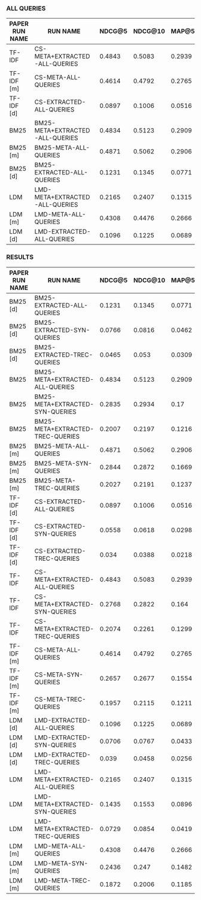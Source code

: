 ### ALL QUERIES

|PAPER RUN NAME| RUN NAME                         |       NDCG@5 |       NDCG@10 |       MAP@5 |       MAP@10 |
|--------------|----------------------------------|--------------|---------------|-------------|--------------|
| TF-IDF       | CS-META+EXTRACTED-ALL-QUERIES    |       0.4843 |        0.5083 |      0.2939 |       0.3874 |
| TF-IDF [m]   | CS-META-ALL-QUERIES              |       0.4614 |        0.4792 |      0.2765 |       0.3631 |
| TF-IDF [d]   | CS-EXTRACTED-ALL-QUERIES         |       0.0897 |        0.1006 |      0.0516 |       0.0632 |
| BM25         | BM25-META+EXTRACTED-ALL-QUERIES  |       0.4834 |        0.5123 |      0.2909 |       0.3815 |
| BM25 [m]     | BM25-META-ALL-QUERIES            |       0.4871 |        0.5062 |      0.2906 |       0.3814 |
| BM25 [d]     | BM25-EXTRACTED-ALL-QUERIES       |       0.1231 |        0.1345 |      0.0771 |       0.0897 |
| LDM          | LMD-META+EXTRACTED-ALL-QUERIES   |       0.2165 |        0.2407 |      0.1315 |       0.1609 |
| LDM [m]      | LMD-META-ALL-QUERIES             |       0.4308 |        0.4476 |      0.2666 |       0.3397 |
| LDM [d]      | LMD-EXTRACTED-ALL-QUERIES        |       0.1096 |        0.1225 |      0.0689 |       0.0805 |

### RESULTS

|PAPER RUN NAME| RUN NAME                         |       NDCG@5 |       NDCG@10 |       MAP@5 |       MAP@10 |
|--------------|----------------------------------|--------------|---------------|-------------|--------------|
| BM25 [d]     | BM25-EXTRACTED-ALL-QUERIES       |       0.1231 |        0.1345 |      0.0771 |       0.0897 |
| BM25 [d]     | BM25-EXTRACTED-SYN-QUERIES       |       0.0766 |        0.0816 |      0.0462 |       0.0534 |
| BM25 [d]     | BM25-EXTRACTED-TREC-QUERIES      |       0.0465 |        0.053  |      0.0309 |       0.0362 |
| BM25         | BM25-META+EXTRACTED-ALL-QUERIES  |       0.4834 |        0.5123 |      0.2909 |       0.3815 |
| BM25         | BM25-META+EXTRACTED-SYN-QUERIES  |       0.2835 |        0.2934 |      0.17   |       0.2207 |
| BM25         | BM25-META+EXTRACTED-TREC-QUERIES |       0.2007 |        0.2197 |      0.1216 |       0.1615 |
| BM25 [m]     | BM25-META-ALL-QUERIES            |       0.4871 |        0.5062 |      0.2906 |       0.3814 |
| BM25 [m]     | BM25-META-SYN-QUERIES            |       0.2844 |        0.2872 |      0.1669 |       0.2154 |
| BM25 [m]     | BM25-META-TREC-QUERIES           |       0.2027 |        0.2191 |      0.1237 |       0.166  |
| TF-IDF [d]   | CS-EXTRACTED-ALL-QUERIES         |       0.0897 |        0.1006 |      0.0516 |       0.0632 |
| TF-IDF [d]   | CS-EXTRACTED-SYN-QUERIES         |       0.0558 |        0.0618 |      0.0298 |       0.0379 |
| TF-IDF [d]   | CS-EXTRACTED-TREC-QUERIES        |       0.034  |        0.0388 |      0.0218 |       0.0253 |
| TF-IDF       | CS-META+EXTRACTED-ALL-QUERIES    |       0.4843 |        0.5083 |      0.2939 |       0.3874 |
| TF-IDF       | CS-META+EXTRACTED-SYN-QUERIES    |       0.2768 |        0.2822 |      0.164  |       0.2124 |
| TF-IDF       | CS-META+EXTRACTED-TREC-QUERIES   |       0.2074 |        0.2261 |      0.1299 |       0.175  |
| TF-IDF [m]   | CS-META-ALL-QUERIES              |       0.4614 |        0.4792 |      0.2765 |       0.3631 |
| TF-IDF [m]   | CS-META-SYN-QUERIES              |       0.2657 |        0.2677 |      0.1554 |       0.2008 |
| TF-IDF [m]   | CS-META-TREC-QUERIES             |       0.1957 |        0.2115 |      0.1211 |       0.1623 |
| LDM [d]      | LMD-EXTRACTED-ALL-QUERIES        |       0.1096 |        0.1225 |      0.0689 |       0.0805 |
| LDM [d]      | LMD-EXTRACTED-SYN-QUERIES        |       0.0706 |        0.0767 |      0.0433 |       0.05   |
| LDM [d]      | LMD-EXTRACTED-TREC-QUERIES       |       0.039  |        0.0458 |      0.0256 |       0.0305 |
| LDM          | LMD-META+EXTRACTED-ALL-QUERIES   |       0.2165 |        0.2407 |      0.1315 |       0.1609 |
| LDM          | LMD-META+EXTRACTED-SYN-QUERIES   |       0.1435 |        0.1553 |      0.0896 |       0.1082 |
| LDM          | LMD-META+EXTRACTED-TREC-QUERIES  |       0.0729 |        0.0854 |      0.0419 |       0.0527 |
| LDM [m]      | LMD-META-ALL-QUERIES             |       0.4308 |        0.4476 |      0.2666 |       0.3397 |
| LDM [m]      | LMD-META-SYN-QUERIES             |       0.2436 |        0.247  |      0.1482 |       0.1864 |
| LDM [m]      | LMD-META-TREC-QUERIES            |       0.1872 |        0.2006 |      0.1185 |       0.1533 |
